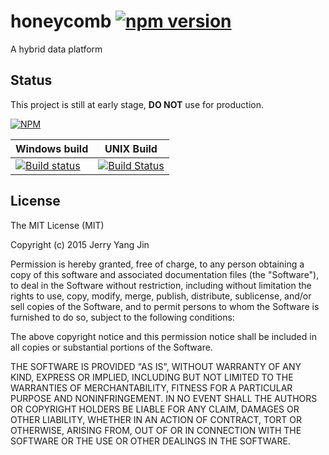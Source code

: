 honeycomb [![npm version](https://badge.fury.io/js/honeycomb.svg)](http://badge.fury.io/js/honeycomb)
=========

A hybrid data platform

Status
------
This project is still at early stage, **DO NOT** use for production.

[![NPM](https://nodei.co/npm/honeycomb.png?downloads=true&downloadRank=true)](https://nodei.co/npm/honeycomb/)

| Windows build | UNIX Build |
| ------------- | ---------- |
| [![Build status](https://ci.appveyor.com/api/projects/status/7qaxyuns4xfal2ts?svg=true)](https://ci.appveyor.com/project/JerryYangJin/honeycomb) | [![Build Status](https://travis-ci.org/BeeHiveCloud/honeycomb.svg)](https://travis-ci.org/BeeHiveCloud/honeycomb) |

License
-------
The MIT License (MIT)

Copyright (c) 2015 Jerry Yang Jin

Permission is hereby granted, free of charge, to any person obtaining a copy
of this software and associated documentation files (the "Software"), to deal
in the Software without restriction, including without limitation the rights
to use, copy, modify, merge, publish, distribute, sublicense, and/or sell
copies of the Software, and to permit persons to whom the Software is
furnished to do so, subject to the following conditions:

The above copyright notice and this permission notice shall be included in all
copies or substantial portions of the Software.

THE SOFTWARE IS PROVIDED "AS IS", WITHOUT WARRANTY OF ANY KIND, EXPRESS OR
IMPLIED, INCLUDING BUT NOT LIMITED TO THE WARRANTIES OF MERCHANTABILITY,
FITNESS FOR A PARTICULAR PURPOSE AND NONINFRINGEMENT. IN NO EVENT SHALL THE
AUTHORS OR COPYRIGHT HOLDERS BE LIABLE FOR ANY CLAIM, DAMAGES OR OTHER
LIABILITY, WHETHER IN AN ACTION OF CONTRACT, TORT OR OTHERWISE, ARISING FROM,
OUT OF OR IN CONNECTION WITH THE SOFTWARE OR THE USE OR OTHER DEALINGS IN THE
SOFTWARE.
